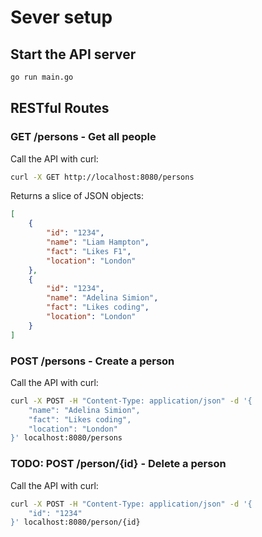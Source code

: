 # Sever setup

## Start the API server

```bash
go run main.go
```

## RESTful Routes

### GET /persons - Get all people

Call the API with curl:

```bash
curl -X GET http://localhost:8080/persons
```

Returns a slice of JSON objects:

```json
[
    {
        "id": "1234",
        "name": "Liam Hampton",
        "fact": "Likes F1",
        "location": "London"
    },
    {
        "id": "1234",
        "name": "Adelina Simion",
        "fact": "Likes coding",
        "location": "London"
    }
]
```

### POST /persons - Create a person

Call the API with curl:

```bash
curl -X POST -H "Content-Type: application/json" -d '{
    "name": "Adelina Simion",
    "fact": "Likes coding",
    "location": "London"
}' localhost:8080/persons
```

### TODO: POST /person/{id} - Delete a person

Call the API with curl:

```bash
curl -X POST -H "Content-Type: application/json" -d '{
    "id": "1234"
}' localhost:8080/person/{id}
```

